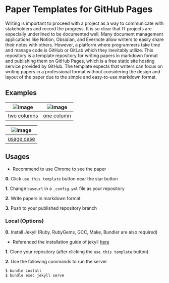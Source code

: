 # Paper Templates for GitHub Pages

Writing is important to proceed with a project as a way to communicate with stakeholders and record the progress. It is so clear that IT projects are especially underlined to be documented well. Many document management applications like Notion, Obsidian, and Evernote allow writers to easily share their notes with others. However, a platform where programmers take time and manage code is GitHub or GitLab which they inevitably utilize. This repository is a template repository for writing papers in markdown format and publishing them on GitHub Pages, which is a free static site hosting service provided by GitHub. The template expects that writers can focus on writing papers in a professional format without considering the design and layout of the paper due to the simple and easy-to-use markdown format.

## Examples

| ![image](https://github.com/user-attachments/assets/f3ecdd6d-9a3e-4cd7-a2ff-60208eed9f53) | ![image](https://github.com/user-attachments/assets/89b92fdc-7b58-4919-97a5-0d58843557f9) |
|:--:|:--:|
|[two columns](https://dev-onejun.github.io/paper-templates-for-github-pages/examples/two-columns.html)|[one column](https://dev-onejun.github.io/paper-templates-for-github-pages/examples/one-column.html)|

| ![image](https://github.com/user-attachments/assets/dea57829-4d66-485a-bec0-6b09dcf400b4) |
|:--:|
|[usage case](https://dev-onejun.github.io/paper-templates-for-github-pages/examples/usage.pdf)|

## Usages

* Recommend to use Chrome to see the paper

**0.** Click `use this template` button near the star button

**1.** Change `baseurl` in a `_config.yml` file as your repository

**2.** Write papers in markdown format

**3.** Push to your published repository branch

### Local (Options)

**0.** Install Jekyll (Ruby, RubyGems, GCC, Make, Bundler are also required)

* Referenced the installation guide of jekyll [here](https://jekyllrb.com/docs/installation/#requirements)

**1.** Clone your repository (after clicking the `use this template` button)

**2.** Use the following commands to run the server

``` bash
$ bundle install
$ bundle exec jekyll serve
```

